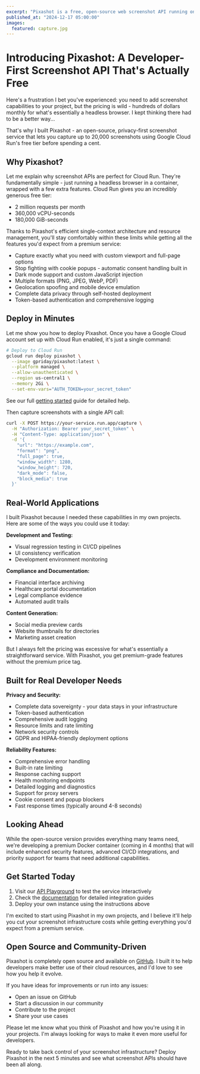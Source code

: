 ```yaml
---
excerpt: "Pixashot is a free, open-source web screenshot API running on Google Cloud Run that lets developers capture up to 20,000 screenshots monthly with premium features."
published_at: "2024-12-17 05:00:00"
images:
  featured: capture.jpg
---
```


# Introducing Pixashot: A Developer-First Screenshot API That's Actually Free

Here's a frustration I bet you've experienced: you need to add screenshot capabilities to your project, but the pricing is wild - hundreds of dollars monthly for what's essentially a headless browser. I kept thinking there had to be a better way...

That's why I built Pixashot - an open-source, privacy-first screenshot service that lets you capture up to 20,000 screenshots using Google Cloud Run's free tier before spending a cent.

## Why Pixashot?

Let me explain why screenshot APIs are perfect for Cloud Run. They're fundamentally simple - just running a headless browser in a container, wrapped with a few extra features. Cloud Run gives you an incredibly generous free tier:
- 2 million requests per month
- 360,000 vCPU-seconds
- 180,000 GiB-seconds

Thanks to Pixashot's efficient single-context architecture and resource management, you'll stay comfortably within these limits while getting all the features you'd expect from a premium service:

- Capture exactly what you need with custom viewport and full-page options
- Stop fighting with cookie popups - automatic consent handling built in
- Dark mode support and custom JavaScript injection
- Multiple formats (PNG, JPEG, WebP, PDF)
- Geolocation spoofing and mobile device emulation
- Complete data privacy through self-hosted deployment
- Token-based authentication and comprehensive logging

## Deploy in Minutes

Let me show you how to deploy Pixashot. Once you have a Google Cloud account set up with Cloud Run enabled, it's just a single command:

```bash
# Deploy to Cloud Run
gcloud run deploy pixashot \
  --image gpriday/pixashot:latest \
  --platform managed \
  --allow-unauthenticated \
  --region us-central1 \
  --memory 2Gi \
  --set-env-vars="AUTH_TOKEN=your_secret_token"
```

See our full [getting started](https://pixashot.com/docs/getting-started) guide for detailed help.

Then capture screenshots with a single API call:

```bash
curl -X POST https://your-service.run.app/capture \
  -H "Authorization: Bearer your_secret_token" \
  -H "Content-Type: application/json" \
  -d '{
    "url": "https://example.com",
    "format": "png",
    "full_page": true,
    "window_width": 1280,
    "window_height": 720,
    "dark_mode": false,
    "block_media": true
  }'
```

## Real-World Applications

I built Pixashot because I needed these capabilities in my own projects. Here are some of the ways you could use it today:

**Development and Testing:**
- Visual regression testing in CI/CD pipelines
- UI consistency verification
- Development environment monitoring

**Compliance and Documentation:**
- Financial interface archiving
- Healthcare portal documentation
- Legal compliance evidence
- Automated audit trails

**Content Generation:**
- Social media preview cards
- Website thumbnails for directories
- Marketing asset creation

But I always felt the pricing was excessive for what's essentially a straightforward service. With Pixashot, you get premium-grade features without the premium price tag.

## Built for Real Developer Needs

**Privacy and Security:**
- Complete data sovereignty - your data stays in your infrastructure
- Token-based authentication
- Comprehensive audit logging
- Resource limits and rate limiting
- Network security controls
- GDPR and HIPAA-friendly deployment options

**Reliability Features:**
- Comprehensive error handling
- Built-in rate limiting
- Response caching support
- Health monitoring endpoints
- Detailed logging and diagnostics
- Support for proxy servers
- Cookie consent and popup blockers
- Fast response times (typically around 4-8 seconds)

## Looking Ahead

While the open-source version provides everything many teams need, we're developing a premium Docker container (coming in 4 months) that will include enhanced security features, advanced CI/CD integrations, and priority support for teams that need additional capabilities.

## Get Started Today

1. Visit our [API Playground](https://pixashot.com/playground) to test the service interactively
2. Check the [documentation](https://pixashot.com/docs/overview) for detailed integration guides
3. Deploy your own instance using the instructions above

I'm excited to start using Pixashot in my own projects, and I believe it'll help you cut your screenshot infrastructure costs while getting everything you'd expect from a premium service.

## Open Source and Community-Driven

Pixashot is completely open source and available on [GitHub](https://github.com/pixashot/pixashot). I built it to help developers make better use of their cloud resources, and I'd love to see how you help it evolve.

If you have ideas for improvements or run into any issues:
- Open an issue on GitHub
- Start a discussion in our community
- Contribute to the project
- Share your use cases

Please let me know what you think of Pixashot and how you're using it in your projects. I'm always looking for ways to make it even more useful for developers.

Ready to take back control of your screenshot infrastructure? Deploy Pixashot in the next 5 minutes and see what screenshot APIs should have been all along.